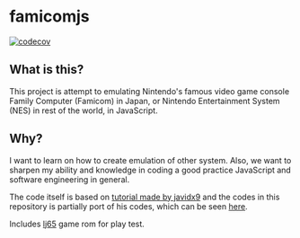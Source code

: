 # famicomjs
[![codecov](https://codecov.io/gh/pomadgw/famicomjs/branch/master/graph/badge.svg)](https://codecov.io/gh/pomadgw/famicomjs)

## What is this?

This project is attempt to emulating Nintendo's famous video game console Family Computer (Famicom) in Japan, or Nintendo Entertainment System (NES) in rest of the world, in JavaScript.

## Why?

I want to learn on how to create emulation of other system. Also, we want to sharpen my ability and knowledge in coding a good practice JavaScript and software engineering in general.

The code itself is based on [tutorial made by javidx9](https://www.youtube.com/playlist?list=PLrOv9FMX8xJHqMvSGB_9G9nZZ_4IgteYf) and the codes in this repository is partially port of his codes, which can be seen [here](https://github.com/OneLoneCoder/olcNES).


Includes [lj65](https://github.com/Glavin001/node-nes/tree/master/roms/lj65) game rom for play test.
